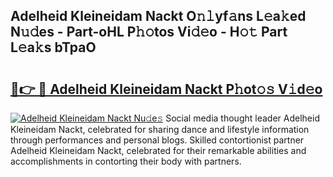 ## Adelheid Kleineidam Nackt O𝚗𝚕yf𝚊ns L𝚎a𝚔ed N𝚞𝚍es - Part-oHL P𝚑𝚘tos Vi𝚍𝚎o - H𝚘𝚝 Part L𝚎a𝚔s bTpaO

# <h2><a href="http://kf5zwbj.oniu.top/?m=Adelheid+Kleineidam+Nackt">🔗👉 🔴 Adelheid Kleineidam Nackt P𝚑ot𝚘𝚜 V𝚒d𝚎o</a></h2>

[![Adelheid Kleineidam Nackt Nu𝚍e𝚜](https://i.imgur.com/0qMVB7G.gif)](http://kf5zwbj.oniu.top/?m=Adelheid+Kleineidam+Nackt)
Social media thought leader Adelheid Kleineidam Nackt, celebrated for sharing dance and lifestyle information through performances and personal blogs. Skilled contortionist partner Adelheid Kleineidam Nackt, celebrated for their remarkable abilities and accomplishments in contorting their body with partners.  
